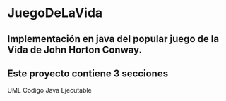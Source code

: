 # JuegoDeLaVida

Implementación en java del popular juego de la Vida de John Horton Conway.
---------

Este proyecto contiene 3 secciones
---------

UML
Codigo Java
Ejecutable
